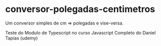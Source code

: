 # conversor-polegadas-centimetros
Um conversor simples de cm => polegadas e vise-versa.

Teste do Modulo de Typescript no curso Javascript Completo do Daniel Tapias (udemy)

